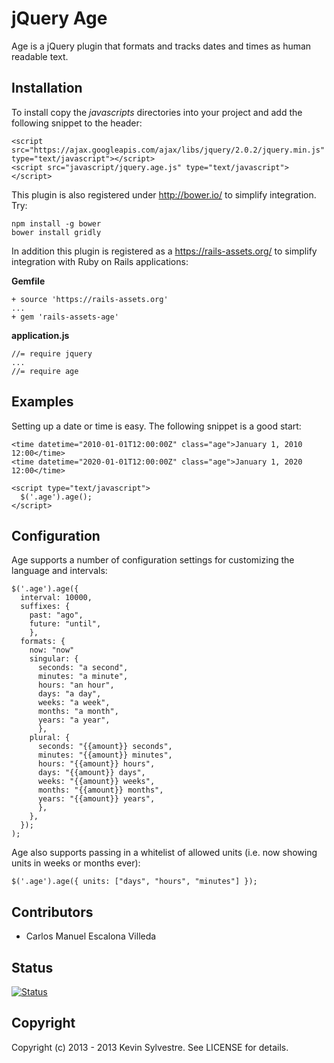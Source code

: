 # jQuery Age

Age is a jQuery plugin that formats and tracks dates and times as human readable text.

## Installation

To install copy the *javascripts* directories into your project and add the following snippet to the header:

    <script src="https://ajax.googleapis.com/ajax/libs/jquery/2.0.2/jquery.min.js" type="text/javascript"></script>
    <script src="javascript/jquery.age.js" type="text/javascript"></script>

This plugin is also registered under http://bower.io/ to simplify integration. Try:

    npm install -g bower
    bower install gridly

In addition this plugin is registered as a https://rails-assets.org/ to simplify integration with Ruby on Rails applications:

**Gemfile**

    + source 'https://rails-assets.org'
    ...
    + gem 'rails-assets-age'

**application.js**

    //= require jquery
    ...
    //= require age

## Examples

Setting up a date or time is easy. The following snippet is a good start:

    <time datetime="2010-01-01T12:00:00Z" class="age">January 1, 2010 12:00</time>
    <time datetime="2020-01-01T12:00:00Z" class="age">January 1, 2020 12:00</time>

    <script type="text/javascript">
      $('.age').age();
    </script>

## Configuration

Age supports a number of configuration settings for customizing the language and intervals:

    $('.age').age({
      interval: 10000,
      suffixes: {
        past: "ago",
        future: "until",
        },
      formats: {
        now: "now"
        singular: {
          seconds: "a second",
          minutes: "a minute",
          hours: "an hour",
          days: "a day",
          weeks: "a week",
          months: "a month",
          years: "a year",
          },
        plural: {
          seconds: "{{amount}} seconds",
          minutes: "{{amount}} minutes",
          hours: "{{amount}} hours",
          days: "{{amount}} days",
          weeks: "{{amount}} weeks",
          months: "{{amount}} months",
          years: "{{amount}} years",
          },
        },
      });
    );

Age also supports passing in a whitelist of allowed units (i.e. now showing units in weeks or months ever):

    $('.age').age({ units: ["days", "hours", "minutes"] });

## Contributors

- Carlos Manuel Escalona Villeda

## Status

[![Status](https://travis-ci.org/ksylvest/jquery-age.png)](https://travis-ci.org/ksylvest/jquery-age)

## Copyright

Copyright (c) 2013 - 2013 Kevin Sylvestre. See LICENSE for details.
